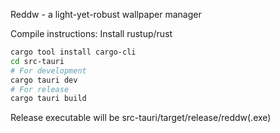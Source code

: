 Reddw - a light-yet-robust wallpaper manager

Compile instructions:
Install rustup/rust
```bash
cargo tool install cargo-cli
cd src-tauri
# For development
cargo tauri dev
# For release
cargo tauri build
```
Release executable will be src-tauri/target/release/reddw(.exe)
